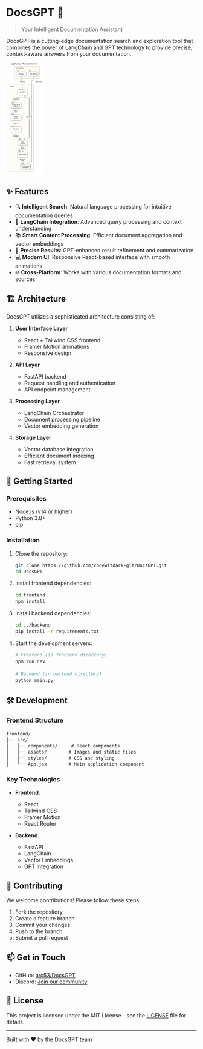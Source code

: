 # DocsGPT 🚀

> Your Intelligent Documentation Assistant

DocsGPT is a cutting-edge documentation search and exploration tool that combines the power of LangChain and GPT technology to provide precise, context-aware answers from your documentation.

<img src="frontend/src/assets/architecture.png" alt="DocsGPT Architecture" style="width:100px;height:auto;">

## ✨ Features

- 🔍 **Intelligent Search**: Natural language processing for intuitive documentation queries
- 🤖 **LangChain Integration**: Advanced query processing and context understanding
- 📚 **Smart Content Processing**: Efficient document aggregation and vector embeddings
- 🎯 **Precise Results**: GPT-enhanced result refinement and summarization
- 💻 **Modern UI**: Responsive React-based interface with smooth animations
- 🌐 **Cross-Platform**: Works with various documentation formats and sources

## 🏗️ Architecture


DocsGPT utilizes a sophisticated architecture consisting of:

1. **User Interface Layer**
   - React + Tailwind CSS frontend
   - Framer Motion animations
   - Responsive design

2. **API Layer**
   - FastAPI backend
   - Request handling and authentication
   - API endpoint management

3. **Processing Layer**
   - LangChain Orchestrator
   - Document processing pipeline
   - Vector embedding generation

4. **Storage Layer**
   - Vector database integration
   - Efficient document indexing
   - Fast retrieval system

## 🚀 Getting Started

### Prerequisites

- Node.js (v14 or higher)
- Python 3.8+
- pip

### Installation

1. Clone the repository:
   ```bash
   git clone https://github.com/codewitdark-git/DocsGPT.git
   cd DocsGPT
   ```

2. Install frontend dependencies:
   ```bash
   cd frontend
   npm install
   ```

3. Install backend dependencies:
   ```bash
   cd ../backend
   pip install -r requirements.txt
   ```

4. Start the development servers:
   ```bash
   # Frontend (in frontend directory)
   npm run dev

   # Backend (in backend directory)
   python main.py
   ```

## 🛠️ Development

### Frontend Structure

```
frontend/
├── src/
│   ├── components/     # React components
│   ├── assets/        # Images and static files
│   ├── styles/        # CSS and styling
│   └── App.jsx        # Main application component
```

### Key Technologies

- **Frontend**:
  - React
  - Tailwind CSS
  - Framer Motion
  - React Router

- **Backend**:
  - FastAPI
  - LangChain
  - Vector Embeddings
  - GPT Integration

## 🤝 Contributing

We welcome contributions! Please follow these steps:

1. Fork the repository
2. Create a feature branch
3. Commit your changes
4. Push to the branch
5. Submit a pull request

## 📫 Get in Touch

- GitHub: [arc53/DocsGPT](https://github.com/arc53/DocsGPT)
- Discord: [Join our community](https://discord.gg/n5BX5cqWqp)

## 📝 License

This project is licensed under the MIT License - see the [LICENSE](LICENSE) file for details.

---

Built with ❤️ by the DocsGPT team
